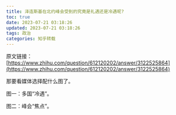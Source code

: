 ```yaml
---
title: 泽连斯基在北约峰会受到的究竟是礼遇还是冷遇呢?
toc: true
date: 2023-07-21 03:18:26
updated: 2023-07-21 03:18:26
tags: 政治
categories: 知乎转载
---
```


原文链接：[https://www.zhihu.com/question/612120202/answer/3122525864](https://www.zhihu.com/question/612120202/answer/3122525864)

那要看媒体选择配什么图了。

图一：多国“冷遇”。



图二：峰会“焦点”。

